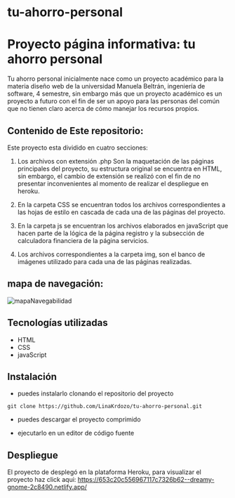 # tu-ahorro-personal

# Proyecto página informativa: tu ahorro personal

Tu ahorro personal inicialmente nace como un proyecto académico para la materia diseño web de la universidad Manuela Beltrán, ingeniería de software, 4 semestre, sin embargo más que un proyecto académico es un proyecto a futuro con el fin de ser un apoyo para las personas del común que no tienen claro acerca de cómo manejar los recursos propios.

## Contenido de Este repositorio:
Este proyecto esta dividido en cuatro secciones:

1. Los archivos con extensión .php Son la maquetación de las páginas principales del proyecto, su estructura original se encuentra en HTML, sin embargo, el cambio de extensión se realizó con el fin de no presentar inconvenientes al momento de realizar el despliegue en heroku.

2. En la carpeta CSS se encuentran todos los archivos correspondientes a las hojas de estilo en cascada de cada una de las páginas del proyecto.
 
3. En la carpeta js se encuentran los archivos elaborados en javaScript que hacen parte de la lógica de la página registro y la subsección de calculadora financiera de la página servicios.

4. Los archivos correspondientes a la carpeta img, son el banco de imágenes utilizado para cada una de las páginas realizadas.

## mapa de navegación:
![mapaNavegabilidad](https://user-images.githubusercontent.com/84297258/175440170-bf908ef4-476b-4995-be16-2a6a966fe730.png)

## Tecnologías utilizadas

- HTML
- CSS
- javaScript

## Instalación
- puedes instalarlo clonando el repositorio del proyecto 

```
git clone https://github.com/LinaKrdozo/tu-ahorro-personal.git
```
- puedes descargar el proyecto comprimido 

- ejecutarlo en un editor de código fuente

## Despliegue
El proyecto de desplegó en la plataforma Heroku, para visualizar el proyecto haz click aqui: https://653c20c556967117c7326b62--dreamy-gnome-2c8490.netlify.app/
